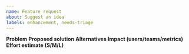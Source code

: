 ```yaml
---
name: Feature request
about: Suggest an idea
labels: enhancement, needs-triage
---
```

**Problem**
**Proposed solution**
**Alternatives**
**Impact (users/teams/metrics)**
**Effort estimate (S/M/L)**